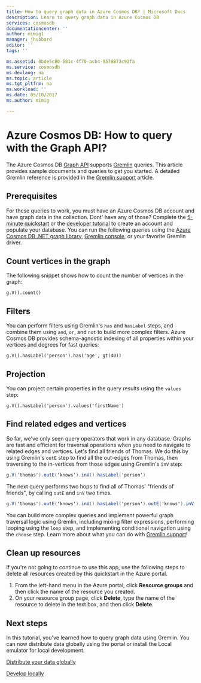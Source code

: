 ```yaml
---
title: How to query graph data in Azure Cosmos DB? | Microsoft Docs
description: Learn to query graph data in Azure Cosmos DB
services: cosmosdb
documentationcenter: ''
author: mimig1
manager: jhubbard
editor: ''
tags: ''

ms.assetid: 8bde5c80-581c-4f70-acb4-9578873c92fa
ms.service: cosmosdb
ms.devlang: na
ms.topic: article
ms.tgt_pltfrm: na
ms.workload: ''
ms.date: 05/10/2017
ms.author: mimig

---
```


# Azure Cosmos DB: How to query with the Graph API?

The Azure Cosmos DB [Graph API](graph-introduction.md) supports [Gremlin](https://docs.mongodb.com/manual/tutorial/query-documents/) queries. This article provides sample documents and queries to get you started. A detailed Gremlin reference is provided in the [Gremlin support](gremlin-support.md) article.

## Prerequisites

For these queries to work, you must have an Azure Cosmos DB account and have graph data in the collection. Dont' have any of those? Complete the [5-minute quickstart](create-graph-dotnet.md) or the [developer tutorial](tutorial-query-graph.md) to create an account and populate your database. You can run the following queries using the [Azure Cosmos DB .NET graph library](graph-sdk-dotnet.md), [Gremlin console](https://tinkerpop.apache.org/docs/current/reference/#gremlin-console), or your favorite Gremlin driver.

## Count vertices in the graph

The following snippet shows how to count the number of vertices in the graph:

```
g.V().count()
```

## Filters

You can perform filters using Gremlin's `has` and `hasLabel` steps, and combine them using `and`, `or`, and `not` to build more complex filters. Azure Cosmos DB provides schema-agnostic indexing of all properties within your vertices and degrees for fast queries:

```
g.V().hasLabel('person').has('age', gt(40))
```

## Projection

You can project certain properties in the query results using the `values` step:

```
g.V().hasLabel('person').values('firstName')
```

## Find related edges and vertices

So far, we've only seen query operators that work in any database. Graphs are fast and efficient for traversal operations when you need to navigate to related edges and vertices. Let's find all friends of Thomas. We do this by using Gremlin's `outE` step to find all the out-edges from Thomas, then traversing to the in-vertices from those edges using Gremlin's `inV` step:

```cs
g.V('thomas').outE('knows').inV().hasLabel('person')
```

The next query performs two hops to find all of Thomas' "friends of friends", by calling `outE` and `inV` two times. 

```cs
g.V('thomas').outE('knows').inV().hasLabel('person').outE('knows').inV().hasLabel('person')
```

You can build more complex queries and implement powerful graph traversal logic using Gremlin, including mixing filter expressions, performing looping using the `loop` step, and implementing conditional navigation using the `choose` step. Learn more about what you can do with [Gremlin support](gremlin-support.md)!

## Clean up resources

If you're not going to continue to use this app, use the following steps to delete all resources created by this quickstart in the Azure portal. 

1. From the left-hand menu in the Azure portal, click **Resource groups** and then click the name of the resource you created. 
2. On your resource group page, click **Delete**, type the name of the resource to delete in the text box, and then click **Delete**.

## Next steps

In this tutorial, you've learned how to query graph data using Gremlin. You can now distribute data globally using the portal or install the Local emulator for local development.  

[Distribute your data globally](tutorial-global-distribution-documentdb.md)

[Develop locally](../documentdb/documentdb-nosql-local-emulator.md)